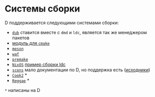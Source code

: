 # Системы сборки

D поддерживается следующими системами сборки:

* [`dub`](https://dub.pm/package-format-sdl.html) ставится вместе c `dmd` и `ldc`, является так же менеджером пакетов
* [модуль для `cmake`](https://github.com/dcarp/cmake-d)
* [`meson`](https://mesonbuild.com/D.html)
* [`waf`](https://waf.io/book/#_loading_and_using_waf_tools)
* [`premake`](https://github.com/premake/premake-core/tree/master/modules/d)
* [`NixOS`](https://github.com/NixOS/nixpkgs) [пример сборки ldc](https://github.com/NCrashed/asteroids-arena/blob/master/nix/ldc/generic.nix)
* [`scons`](https://www.scons.org/documentation.html) мало документации по D, но поддержка есть ([исходники](https://github.com/SCons/scons/blob/master/SCons/Tool/DCommon.py))
* [`Cook2`](https://github.com/gecko0307/cook2) *
* [`Reggae`](https://github.com/atilaneves/reggae) *

`*` написаны на D